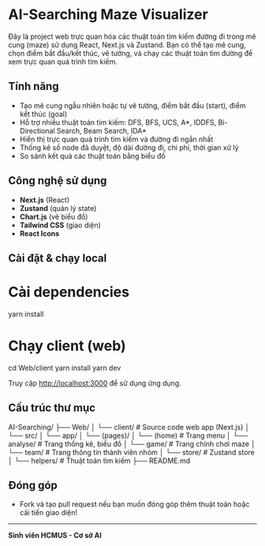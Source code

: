 # AI-Searching Maze Visualizer
Đây là project web trực quan hóa các thuật toán tìm kiếm đường đi trong mê cung (maze) sử dụng React, Next.js và Zustand. Bạn có thể tạo mê cung, chọn điểm bắt đầu/kết thúc, vẽ tường, và chạy các thuật toán tìm đường để xem trực quan quá trình tìm kiếm.
## Tính năng
- Tạo mê cung ngẫu nhiên hoặc tự vẽ tường, điểm bắt đầu (start), điểm kết thúc (goal)
- Hỗ trợ nhiều thuật toán tìm kiếm: DFS, BFS, UCS, A*, IDDFS, Bi-Directional Search, Beam Search, IDA*
- Hiển thị trực quan quá trình tìm kiếm và đường đi ngắn nhất
- Thống kê số node đã duyệt, độ dài đường đi, chi phí, thời gian xử lý
- So sánh kết quả các thuật toán bằng biểu đồ
## Công nghệ sử dụng
- **Next.js** (React)
- **Zustand** (quản lý state)
- **Chart.js** (vẽ biểu đồ)
- **Tailwind CSS** (giao diện)
- **React Icons**
## Cài đặt & chạy local
# Cài dependencies
yarn install

# Chạy client (web)
cd Web/client
yarn install
yarn dev

Truy cập [http://localhost:3000](http://localhost:3000) để sử dụng ứng dụng.
## Cấu trúc thư mục
AI-Searching/
├── Web/
│   └── client/           # Source code web app (Next.js)
│       └── src/
│           └── app/
│               └── (pages)/
│                   └── (home)              # Trang menu
│                   └── analyse/            # Trang thống kê, biểu đồ
│                   └── game/               # Trang chính chơi maze
│                   └── team/               # Trang thông tin thành viên nhóm
│           └── store/                      # Zustand store
│           └── helpers/                    # Thuật toán tìm kiếm
├── README.md

## Đóng góp
- Fork và tạo pull request nếu bạn muốn đóng góp thêm thuật toán hoặc cải tiến giao diện!
---
**Sinh viên HCMUS - Cơ sở AI**
